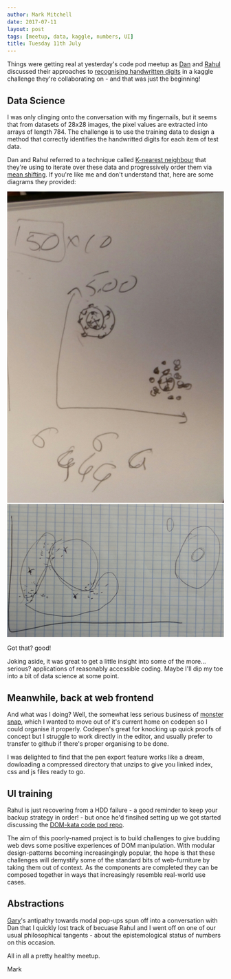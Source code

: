 ```yaml
---
author: Mark Mitchell
date: 2017-07-11
layout: post
tags: [meetup, data, kaggle, numbers, UI]
title: Tuesday 11th July
---
```


Things were getting real at yesterday's code pod meetup as [Dan](https://github.com/danmarcus111) and [Rahul](https://github.com/rkadam21) discussed their approaches to [recognising handwritten digits](https://www.kaggle.com/c/digit-recognizer) in a kaggle challenge they're collaborating on - and that was just the beginning!

## Data Science
I was only clinging onto the conversation with my fingernails, but it seems that from datasets of 28x28 images, the pixel values are extracted into arrays of length 784. The challenge is to use the training data to design a method that correctly identifies the handwritted digits for each item of test data.

Dan and Rahul referred to a technique called [K-nearest neighbour](https://en.wikipedia.org/wiki/K-nearest_neighbors_algorithm) that they're using to iterate over these data and progressively order them via [mean shifting](https://en.wikipedia.org/wiki/Mean_shift). If you're like me and don't understand that, here are some diagrams they provided:

![Dan's KNN diagram](/images/knn.jpg)
![Rahul's KNN diagram](/images/knn2.jpg)

Got that? good!

Joking aside, it was great to get a little insight into some of the more... serious? applications of reasonably accessible coding. Maybe I'll dip my toe into a bit of data science at some point.

## Meanwhile, back at web frontend

And what was I doing? Well, the somewhat less serious business of [monster snap](https://codepen.io/spitchell/pen/OgBgNN), which I wanted to move out of it's current home on codepen so I could organise it properly. Codepen's great for knocking up quick proofs of concept but I struggle to work directly in the editor, and usually prefer to transfer to github if there's proper organising to be done.

I was delighted to find that the pen export feature works like a dream, dowloading a compressed directory that unzips to give you linked index, css and js files ready to go. 

## UI training

Rahul is just recovering from a HDD failure - a good reminder to keep your backup strategy in order! - but once he'd finsihed setting up we got started discussing the [DOM-kata code pod repo](https://github.com/codepoduk/DOM-katas).

The aim of this poorly-named project is to build challenges to give budding web devs some positive experiences of DOM manipulation. With modular design-patterns becoming increasingingly popular, the hope is that these challenges will demystify some of the standard bits of web-furniture by taking them out of context. As the components are completed they can be composed together in ways that increasingly resemble real-world use cases. 

## Abstractions
[Gary](https://github.com/garysiu/)'s antipathy towards modal pop-ups spun off into a conversation with Dan that I quickly lost track of becuase Rahul and I went off on one of our usual philosophical tangents - about the epistemological status of numbers on this occasion.

All in all a pretty healthy meetup. 

Mark
 


